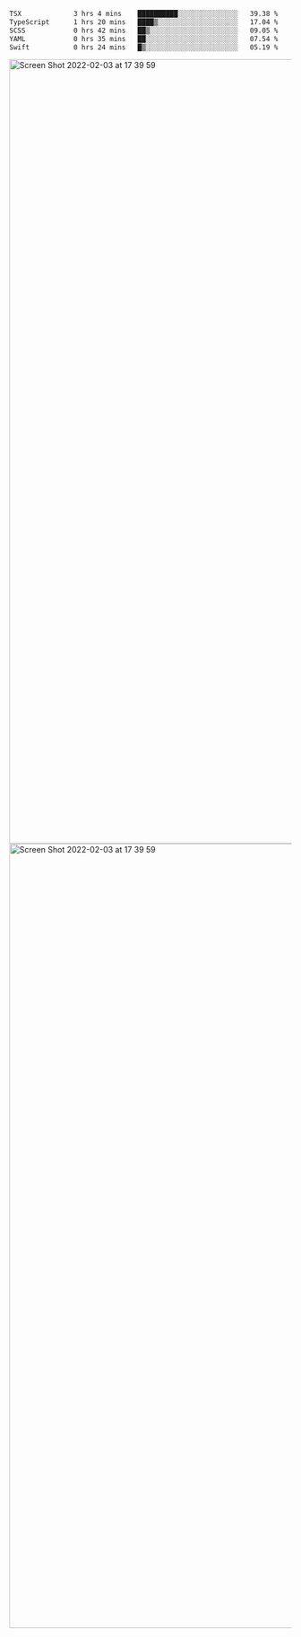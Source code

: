 <!--START_SECTION:waka-->

```txt
TSX             3 hrs 4 mins    ██████████░░░░░░░░░░░░░░░   39.38 %
TypeScript      1 hrs 20 mins   ████▒░░░░░░░░░░░░░░░░░░░░   17.04 %
SCSS            0 hrs 42 mins   ██▒░░░░░░░░░░░░░░░░░░░░░░   09.05 %
YAML            0 hrs 35 mins   ██░░░░░░░░░░░░░░░░░░░░░░░   07.54 %
Swift           0 hrs 24 mins   █▒░░░░░░░░░░░░░░░░░░░░░░░   05.19 %
```

<!--END_SECTION:waka-->

<img width="1400" alt="Screen Shot 2022-02-03 at 17 39 59" src="https://user-images.githubusercontent.com/45716542/152387304-f2b60485-53a6-4f4b-a818-5cefb1b0c0ae.png">
<img width="1400" alt="Screen Shot 2022-02-03 at 17 39 59" src="https://user-images.githubusercontent.com/45716542/152387273-ea5cdf21-2a45-44da-8bef-00c1763b1d42.png">

